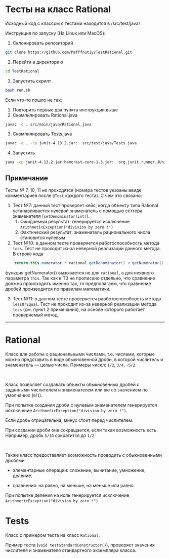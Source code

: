 # Тесты на класс Rational
Исходный код с классом с тестами находится в /src/test/java/ 

Инструкция по запуску (На Linux или MacOS):
1. Склонировать репозиторий
```bash
git clone https://github.com/Pafffnutiy/TestRational.git
```
2. Перейти в директорию
```bash
cd TestRational
```
3. Запустить скрипт
```bash
bash run.sh
```
Если что-то пошло не так:
1. Повторить первые два пункта инструкции выше
2. Скомпилировать Rational.java
```bash
javac -d . src/main/java/Rational.java
```
3. Скомпилировать Tests.java
```bash
javac -d . -cp junit-4.13.2.jar:. src/test/java/Tests.java
```
4. Запустить
```bash
java -cp junit-4.13.2.jar:hamcrest-core-1.3.jar:. org.junit.runner.JUnitCore Tests
```

## Примечание
Тесты № 7, 10, 11 не проходятся (номера тестов указаны ввиде комментариев после `@Test` каждого теста). 
С чем это связано:
1. Тест №7: данный тест проверяет кейс, когда объекту типа Rational устанавливается нулевой знаменатель с помощью сеттера знаменателя (`setDenominator(int)`).
    1. Ожидаемый результат: генерируется исключение `ArithmeticException("division by zero !")`
    2. Фактический результат: знаменатель рационального числа становится нулевым
2. Тест №10: в данном тесте проверяется работоспособность метода `less`. Тест не проходит из-за неверной реализации данного метода. В строке кода 
```Java
    return this.numerator * rational.getDenominator() < getNumerator() * this.denominator;
```
функция getNumerator() вызывается не для `rational`, а для неявного параметра `this`. Так как в ТЗ не прописано отдельно, что сравнение должно происходить именно так, то предполагаем, что сравнение дробей производится по правилам математики.


3. Тест №11: в данном тесте проверяется раоботоспособность метода `lessOrEqual`. Тест не проходит из-за неверной реализации метода `less` (см. пункт 2 примечания), на основе которого работает проверяемый 
метод.
_____________________________________________________________________________________________________________
# Rational
Класс для работы с рациональными числами, т.е. числами, которые можно представить в виде обыкновенной дроби, в которой числитель и знаменатель — целые числа. Примеры чисел: `1/2`, `3/4`, `-5/2`.

&nbsp;

Класс позволяет создавать объекты обыкновенных дробей с заданными числителем и знаменателем или же со значением по умолчанию (`0`/`1`).

При попытке создания дроби с нулевым знаменателем генерируется исключение `ArithmeticException("division by zero !")`.

Если дробь отрицательна, минус стоит перед числителем.

При создании дроби она сокращается, если такая возможность есть. Например, дробь `5/10` сократится до `1/2`.

&nbsp;

Также класс предоставляет возможность проводить с обыкновенными дробями

- элементарные операции: сложение, вычитание, умножение, деление.

- сравнения: на равно, на меньше, на меньше или равно.

При попытке деления на ноль генерируется исключение `ArithmeticException("division by zero !")`.

# Tests
Класс с примером теста на класс `Rational`. 

Пример теста (`void testStandardConstructor()`), проверяет значения числителя и знаменателя стандартного экземпляра класса.
